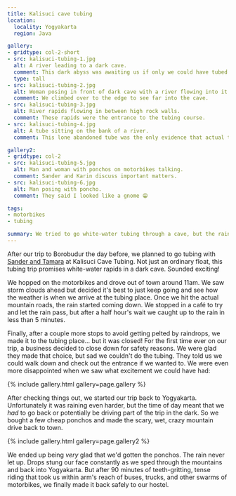 ```yaml
---
title: Kalisuci cave tubing
location:
  locality: Yogyakarta
  region: Java

gallery:
- gridtype: col-2-short
- src: kalisuci-tubing-1.jpg
  alt: A river leading to a dark cave.
  comment: This dark abyss was awaiting us if only we could have tubed into it.
  type: tall
- src: kalisuci-tubing-2.jpg
  alt: Woman posing in front of dark cave with a river flowing into it.
  comment: We climbed over to the edge to see far into the cave.
- src: kalisuci-tubing-3.jpg
  alt: River rapids flowing in between high rock walls.
  comment: These rapids were the entrance to the tubing course.
- src: kalisuci-tubing-4.jpg
  alt: A tube sitting on the bank of a river.
  comment: This lone abandoned tube was the only evidence that actual tubing was done here.

gallery2:
- gridtype: col-2
- src: kalisuci-tubing-5.jpg
  alt: Man and woman with ponchos on motorbikes talking.
  comment: Sander and Karin discuss important matters.
- src: kalisuci-tubing-6.jpg
  alt: Man posing with poncho.
  comment: They said I looked like a gnome 😁

tags:
- motorbikes
- tubing

summary: We tried to go white-water tubing through a cave, but the rainy season got the best of us once again 😦
---
```


After our trip to Borobudur the day before, we planned to go tubing with [Sander and Tamara](http://latitude-zero.com) at Kalisuci Cave Tubing. Not just an ordinary float, this tubing trip promises white-water rapids in a dark cave. Sounded exciting!

We hopped on the motorbikes and drove out of town around 11am. We saw storm clouds ahead but decided it's best to just keep going and see how the weather is when we arrive at the tubing place. Once we hit the actual mountain roads, the rain started coming down. We stopped in a café to try and let the rain pass, but after a half hour's wait we caught up to the rain in less than 5 minutes.

Finally, after a couple more stops to avoid getting pelted by raindrops, we made it to the tubing place... but it was closed! For the first time ever on our trip, a business decided to close down for safety reasons. We were glad they made that choice, but sad we couldn't do the tubing. They told us we could walk down and check out the entrance if we wanted to. We were even more disappointed when we saw what excitement we could have had:

{% include gallery.html gallery=page.gallery %}

After checking things out, we started our trip back to Yogyakarta. Unfortunately it was raining even harder, but the time of day meant that we _had_ to go back or potentially be driving part of the trip in the dark. So we bought a few cheap ponchos and made the scary, wet, crazy mountain drive back to town.

{% include gallery.html gallery=page.gallery2 %}

We ended up being _very_ glad that we'd gotten the ponchos. The rain never let up. Drops stung our face constantly as we sped through the mountains and back into Yogyakarta. But after 90 minutes of teeth-gritting, tense riding that took us within arm's reach of buses, trucks, and other swarms of motorbikes, we finally made it back safely to our hostel.
